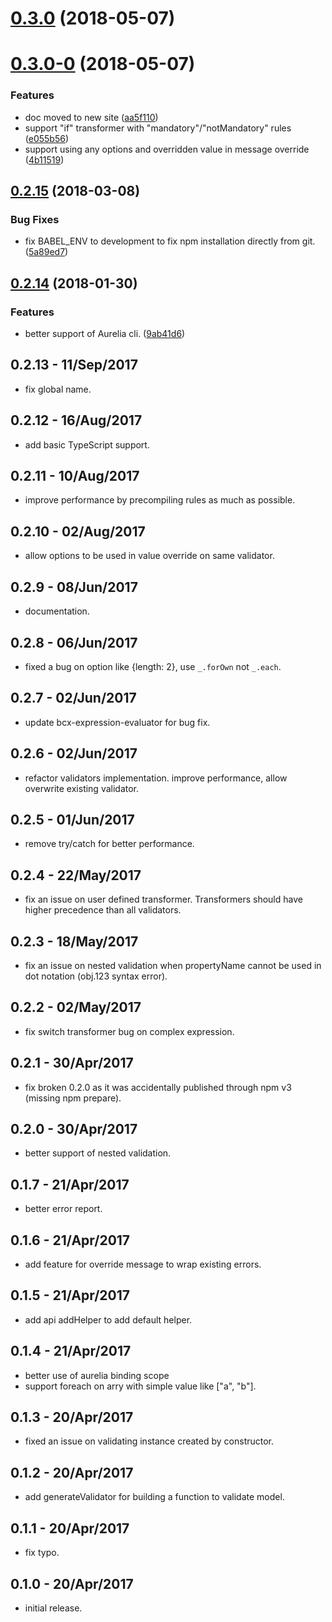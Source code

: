 <a name="0.3.0"></a>
# [0.3.0](https://github.com/buttonwoodcx/bcx-validation/compare/v0.3.0-0...v0.3.0) (2018-05-07)



<a name="0.3.0-0"></a>
# [0.3.0-0](https://github.com/buttonwoodcx/bcx-validation/compare/v0.2.15...v0.3.0-0) (2018-05-07)


### Features

* doc moved to new site ([aa5f110](https://github.com/buttonwoodcx/bcx-validation/commit/aa5f110))
* support "if" transformer with "mandatory"/"notMandatory" rules ([e055b56](https://github.com/buttonwoodcx/bcx-validation/commit/e055b56))
* support using any options and overridden value in message override ([4b11519](https://github.com/buttonwoodcx/bcx-validation/commit/4b11519))



<a name="0.2.15"></a>
## [0.2.15](https://github.com/buttonwoodcx/bcx-validation/compare/v0.2.14...v0.2.15) (2018-03-08)


### Bug Fixes

* fix BABEL_ENV to development to fix npm installation directly from git. ([5a89ed7](https://github.com/buttonwoodcx/bcx-validation/commit/5a89ed7))



<a name="0.2.14"></a>
## [0.2.14](https://github.com/buttonwoodcx/bcx-validation/compare/v0.2.13...v0.2.14) (2018-01-30)


### Features

* better support of Aurelia cli. ([9ab41d6](https://github.com/buttonwoodcx/bcx-validation/commit/9ab41d6))



## 0.2.13 - 11/Sep/2017

  * fix global name.

## 0.2.12 - 16/Aug/2017

  * add basic TypeScript support.

## 0.2.11 - 10/Aug/2017

  * improve performance by precompiling rules as much as possible.

## 0.2.10 - 02/Aug/2017

  * allow options to be used in value override on same validator.

## 0.2.9 - 08/Jun/2017

  * documentation.

## 0.2.8 - 06/Jun/2017

  * fixed a bug on option like {length: 2}, use `_.forOwn` not `_.each`.

## 0.2.7 - 02/Jun/2017

  * update bcx-expression-evaluator for bug fix.

## 0.2.6 - 02/Jun/2017

  * refactor validators implementation. improve performance, allow overwrite existing validator.

## 0.2.5 - 01/Jun/2017

  * remove try/catch for better performance.

## 0.2.4 - 22/May/2017

  * fix an issue on user defined transformer. Transformers should have higher precedence than all validators.

## 0.2.3 - 18/May/2017

  * fix an issue on nested validation when propertyName cannot be used in dot notation (obj.123 syntax error).

## 0.2.2 - 02/May/2017

  * fix switch transformer bug on complex expression.

## 0.2.1 - 30/Apr/2017

  * fix broken 0.2.0 as it was accidentally published through npm v3 (missing npm prepare).

## 0.2.0 - 30/Apr/2017

  * better support of nested validation.

## 0.1.7 - 21/Apr/2017

  * better error report.

## 0.1.6 - 21/Apr/2017

  * add feature for override message to wrap existing errors.

## 0.1.5 - 21/Apr/2017

  * add api addHelper to add default helper.

## 0.1.4 - 21/Apr/2017

  * better use of aurelia binding scope
  * support foreach on arry with simple value like ["a", "b"].

## 0.1.3 - 20/Apr/2017

  * fixed an issue on validating instance created by constructor.

## 0.1.2 - 20/Apr/2017

  * add generateValidator for building a function to validate model.

## 0.1.1 - 20/Apr/2017

  * fix typo.

## 0.1.0 - 20/Apr/2017

  * initial release.

